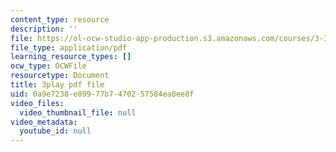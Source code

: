 ```yaml
---
content_type: resource
description: ''
file: https://ol-ocw-studio-app-production.s3.amazonaws.com/courses/3-320-atomistic-computer-modeling-of-materials-sma-5107-spring-2005/0a9e7238e89977b7470257584ea8ee8f_qOTTNo9iXJc.pdf
file_type: application/pdf
learning_resource_types: []
ocw_type: OCWFile
resourcetype: Document
title: 3play pdf file
uid: 0a9e7238-e899-77b7-4702-57584ea8ee8f
video_files:
  video_thumbnail_file: null
video_metadata:
  youtube_id: null
---
```


